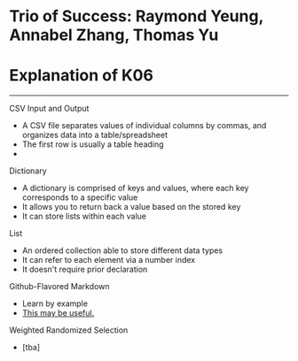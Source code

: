 # Trio of Success: Raymond Yeung, Annabel Zhang, Thomas Yu
# Explanation of K06

---

CSV Input and Output
* A CSV file separates values of individual columns by commas, and organizes data into a table/spreadsheet
* The first row is usually a table heading
*

Dictionary
* A dictionary is comprised of keys and values, where each key corresponds to a specific value
* It allows you to return back a value based on the stored key
* It can store lists within each value

List
* An ordered collection able to store different data types
* It can refer to each element via a number index
* It doesn't require prior declaration

Github-Flavored Markdown
* Learn by example
* [This may be useful.](https://guides.github.com/features/mastering-markdown/)

Weighted Randomized Selection
* [tba]
